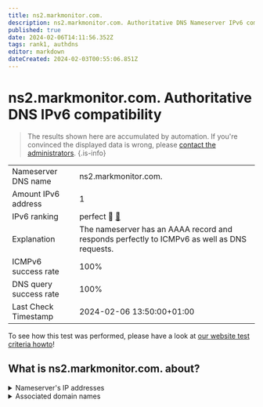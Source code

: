 ```yaml
---
title: ns2.markmonitor.com.
description: ns2.markmonitor.com. Authoritative DNS Nameserver IPv6 compatibility
published: true
date: 2024-02-06T14:11:56.352Z
tags: rank1, authdns
editor: markdown
dateCreated: 2024-02-03T00:55:06.851Z
---
```


# ns2.markmonitor.com. Authoritative DNS IPv6 compatibility

> The results shown here are accumulated by automation. If you're convinced the displayed data is wrong, please [contact the administrators](/howto/chat). 
{.is-info}




|   |   |
| - | - |
| Nameserver DNS name | ns2.markmonitor.com.
| Amount IPv6 address | 1
| IPv6 ranking | perfect :1st_place_medal: [🔗](/howto/ranking) |
| Explanation | The nameserver has an AAAA record and responds perfectly to ICMPv6 as well as DNS requests. |
| ICMPv6 success rate | 100%|
| DNS query success rate | 100% |
| Last Check Timestamp | 2024-02-06 13:50:00+01:00 |

To see how this test was performed, please have a look at [our website test criteria howto](/howto/testcriteria/authdns)!


## What is ns2.markmonitor.com. about?




<details>
<summary>Nameserver's IP addresses</summary>

2001:67c:10b8::1

</details>



<details>
<summary>Associated domain names</summary>

www.axa.de

</details>
